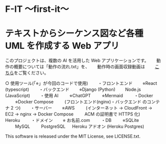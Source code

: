 # F-IT 〜first-it〜

# テキストからシーケンス図など各種 UML を作成する Web アプリ

このプロジェクトは、複数の AI を活用した Web アプリケーションです。　　
動作の概要については「動作の流れ.txt」を、　　
動作時の画面収録動画は　　
[こちら](https://youtu.be/07NAbAeBqbc?si=Qslk7mJXpJko63_6)をご覧ください。

○ 使用ツール(「⭐︎」が今回のコードで使用)　　
・フロントエンド　　
⭐︎React (typescript)　　
・バックエンド　　
⭐︎Django (Python)　　
Node.js (JavaScript)　　
・使用 AI 　　
⭐︎ChatGPT 　　
⭐︎Mermaid 　　
・Docker 　　
⭐︎Docker Compose 　　
(フロントエンド(nginx)・バックエンド のコンテナ 2 つ)　　
・サーバー　　
⭐︎AWS 　　
(インターネット → CloudFront → EC2 → nginx → Docker Compose 　　
ACM の証明書で HTTPS 化)　　
Heroku 　　
・ドメイン　　
⭐︎ お名前.com 　　
・DB 　　
⭐︎SQLite 　　
MySQL 　　
PostgreSQL 　
Heroku アドオン (Heroku Postgres)

This software is released under the MIT License, see LICENSE.txt.
